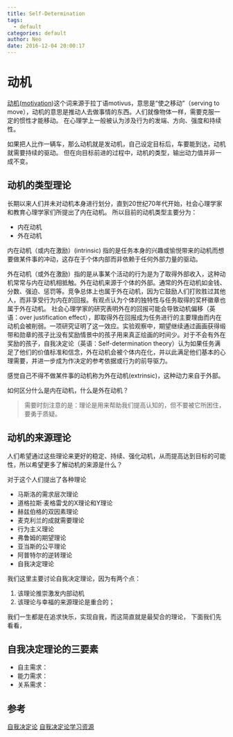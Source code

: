 ```yaml
---
title: Self-Determination
tags:
  - default
categories: default
author: Neo
date: 2016-12-04 20:00:17
---
```


<!--more-->

# 动机

[动机](https://zh.wikipedia.org/wiki/%E5%8A%A8%E6%9C%BA)([motivation](https://en.wikipedia.org/wiki/Motivation))这个词来源于拉丁语motivus，意思是“使之移动”（serving to move），动机的意思是推动人去做事情的东西。人们就像物体一样，需要克服一定的惯性才能移动。
在心理学上一般被认为涉及行为的发端、方向、强度和持续性。

如果把人比作一辆车，那么动机就是发动机，自己设定目标后，车要能到达，动机就需要持续的驱动。
但在向目标前进的过程中，动机的类型，输出动力值并非一成不变。

## 动机的类型理论

长期以来人们并未对动机本身进行划分，直到20世纪70年代开始，社会心理学家和教育心理学家们所提出了内在动机。
所以目前的动机类型主要分为：

* 内在动机
* 外在动机

内在动机（或内在激励）(intrinsic) 指的是任务本身的兴趣或愉悦带来的动机而想要做某件事的冲动，这存在于个体内部而非依赖于任何外部力量的驱动。

外在动机（或外在激励）指的是从事某个活动的行为是为了取得外部收入，这种动机常常与内在动机相抵触。外在动机来源于个体的外部。通常的外在动机如金钱、分数、强迫、惩罚等。竞争总体上也属于外在动机，因为它鼓励人们打败胜过其他人，而非享受行为内在的回报。有观点认为个体的独特性与任务取得的奖杯徽章也属于外在动机。
社会心理学家的研究表明外在的回报可能会导致动机偏移（英语：over justification effect），即取得外在回报成为任务进行的主要理由而内在动机会被削弱。一项研究证明了这一效应。实验观察中，期望继续通过画画获得缎带和勋章的孩子比没有奖励情景中的孩子用来真正绘画的时间少。对于不会有外在奖励的孩子，自我决定论（英语：Self-determination theory）认为如果任务满足了他们的价值标准和信念，外在动机会被个体内在化，并以此满足他们基本的心理需要，并进一步成为作决定的参考依据或行为的前导驱力。

感觉自己不得不做某件事的动机称为外在动机(extrinsic)，这种动力来自于外部。

如何区分什么是内在动机，什么是外在动机？

> 需要时刻注意的是：理论是用来帮助我们提高认知的，但不要被它所困住，要勇于质疑。

## 动机的来源理论

人们希望通过这些理论来更好的稳定、持续、强化动机，从而提高达到目标的可能性，所以希望更多了解动机的来源是什么？

对于这个人们提出了各种理论

* 马斯洛的需求层次理论
* 道格拉斯·麦格雷戈的X理论和Y理论
* 赫兹伯格的双因素理论
* 麦克利兰的成就需要理论
* 行为主义理论
* 弗鲁姆的期望理论
* 亚当斯的公平理论
* 阿普特尔的逆转理论
* 自我决定理论

我们这里主要讨论自我决定理论，因为有两个点：

1. 该理论推崇激发内部动机
2. 该理论与幸福的来源理论是重合的；

我们一生都是在追求快乐，实现自我，而这简直就是最契合的理论， 下面我们先看看，

## 自我决定理论的三要素

* 自主需求：
* 能力需求：
* 关系需求：

## 参考
[自我决定论](http://waterbolik.github.io/%E7%BB%8F%E7%AE%A1/2016/11/02/%E8%87%AA%E6%88%91%E5%86%B3%E5%AE%9A%E8%AE%BA)
[自我决定论学习资源](http://swordi.com/2014/07/10/sdt/)